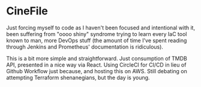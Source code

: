 # CineFile

Just forcing myself to code as I haven't been focused and intentional with it, been suffering from "oooo shiny" syndrome trying to learn every IaC tool known to man, more DevOps stuff (the amount of time I've spent reading through Jenkins and Prometheus' documentation is ridiculous).

This is a bit more simple and straightforward. Just consumption of TMDB API, presented in a nice way via React. Using CircleCI for CI/CD in lieu of Github Workflow just because, and hosting this on AWS. Still debating on attempting Terraform shenanegians, but the day is young.